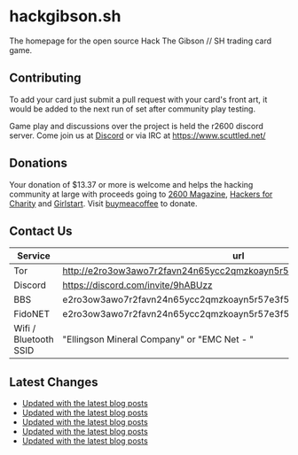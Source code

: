 # hackgibson.sh
The homepage for the open source Hack The Gibson // SH trading card game.


## Contributing

To add your card just submit a pull request with your card's front art, it would be added to the next run of set after community play testing.

Game play and discussions over the project is held the r2600 discord server. Come join us at [Discord](https://discord.com/invite/9hABUzz) or via IRC at https://www.scuttled.net/


## Donations

Your donation of $13.37 or more is welcome and helps the hacking community at large with proceeds going to [2600 Magazine](https://2600.com/), [Hackers for Charity](https://hackersforcharity.org) and [Girlstart](https://girlstart.org).  Visit [buymeacoffee](https://www.buymeacoffee.com/hackgibson.sh) to donate.


## Contact Us

Service | url
-|-
Tor | http://e2ro3ow3awo7r2favn24n65ycc2qmzkoayn5r57e3f56nvjwdcgg32ad.onion
Discord | https://discord.com/invite/9hABUzz
BBS | e2ro3ow3awo7r2favn24n65ycc2qmzkoayn5r57e3f56nvjwdcgg32ad.onion:23
FidoNET | e2ro3ow3awo7r2favn24n65ycc2qmzkoayn5r57e3f56nvjwdcgg32ad.onion:24554
Wifi / Bluetooth SSID | "Ellingson Mineral Company" or "EMC Net - <fidonet address>"

## Latest Changes
<!-- BLOG-POST-LIST:START -->
- [Updated with the latest blog posts](https://github.com/DFW2600/hackgibson.sh/commit/9fe6e0c42d927c05381faef60071ff3e1dcdfcbc)
- [Updated with the latest blog posts](https://github.com/DFW2600/hackgibson.sh/commit/50982b14613e563191added353070695114deb1d)
- [Updated with the latest blog posts](https://github.com/DFW2600/hackgibson.sh/commit/aca8265a17b8dd0cfd85886bd41da29c9bde04ee)
- [Updated with the latest blog posts](https://github.com/DFW2600/hackgibson.sh/commit/d6d97c22d64a0c84525f0b7dce8f6f448805199d)
- [Updated with the latest blog posts](https://github.com/DFW2600/hackgibson.sh/commit/d104ce33d8b95afc376371fc2b160357e4a2d94e)
<!-- BLOG-POST-LIST:END -->
